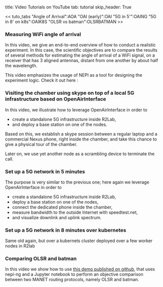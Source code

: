 title: Video Tutorials on YouTube
tab: tutorial
skip_header: True

<script src="https://cdnjs.cloudflare.com/ajax/libs/jsdiff/3.2.0/diff.min.js"></script>
<script src="/assets/r2lab/open-tab.js"></script>
<script src="/assets/r2lab/r2lab-diff.js"></script>
<style>@import url("/assets/r2lab/r2lab-diff.css")</style>

<div class="container" markdown="1">

<< tuto_tabs "Angle of Arrival":AOA "OAI (early)":OAI "5G in 5'":OAING "5G in 8' on k8s":OAIK8S "OLSR vs batman":OLSRBATMAN >>

<div id="contents" class="tab-content" markdown="1">

<!-- ------- AOA ------------>
<div id="AOA" class="tab-pane fade show active" markdown="1">


### Measuring WiFi angle of arrival

In this video, we give an end-to-end overview of how to conduct a realistic experiment. In this case, the scientific objectives are to compare the results of several methods for estimating the angle of arrival of a WiFi signal, on a receiver that has 3 aligned antennas, distant from one another by about half the wavelength.

This video emphasizes the usage of NEPI as a tool for designing the experiment logic. Check it out here&nbsp;:

<object width="854" height="480"
data="https://www.youtube.com/embed/vDPLQNsZaVY">
</object>

</div>

<!-- ------- OAI ------------>
<div id="OAI" class="tab-pane fade" markdown="1">

### Visiting the chamber using skype on top of a local 5G infrastructure based on OpenAirInterface

In this video, we illustrate how to leverage OpenAirInterface in order to

* create a standalone 5G infrastructure inside R2Lab,
* and deploy a base station on one of the nodes.

Based on this, we establish a skype session between a regular laptop and a commercial Nexus phone, right inside the chamber, and take this chance to give a physical tour of the chamber.

Later on, we use yet another node as a scrambling device to terminate the call.

<object width="854" height="480"
data="https://www.youtube.com/embed/FpZo6uqTosQ">
</object>

</div>

<!-- ------- OAING ------------>
<div id="OAING" class="tab-pane fade" markdown="1">

### Set up a 5G network in 5 minutes

The purpose is very similar to the previous one; here again we leverage OpenAirInterface in order to

* create a standalone 5G infrastructure inside R2Lab,
* deploy a base station on one of the nodes,
* connect the dedicated phone inside the chamber,
* measure bandwidth to the outside Internet with speedtest.net,
* and visualize downlink and uplink spectrum.

<object width="854" height="480"
data="https://www.youtube.com/embed/N1nl_PqWlKw">
</object>

</div>


<!-- ------- OAIK8S ------------>
<div id="OAIK8S" class="tab-pane fade" markdown="1">

### Set up a 5G network in 8 minutes over kubernetes

Same old again, but over a kubernets cluster deployed over a few worker nodes in R2lab

<object width="854" height="480"
data="https://www.youtube.com/embed/b_oB9z7jflg">
</object>

</div>

<!-- ------- OLSRBATMAN ------------>
<div id="OLSRBATMAN" class="tab-pane fade" markdown="1">

### Comparing OLSR and batman

In this video we show how to use [this demo published on
github](https://github.com/fit-r2lab/r2lab-demos/tree/master/batman-vs-olsr),
that uses nepi-ng and a Jupyter notebook to perform an objective
comparison between two MANET routing protocols, namely OLSR and
batman.


<object width="854" height="480"
data="https://www.youtube.com/embed/p2FfpkMLN_k">
</object>

</div>

</div> <!-- end div contents -->

</div> <!-- end div container -->
